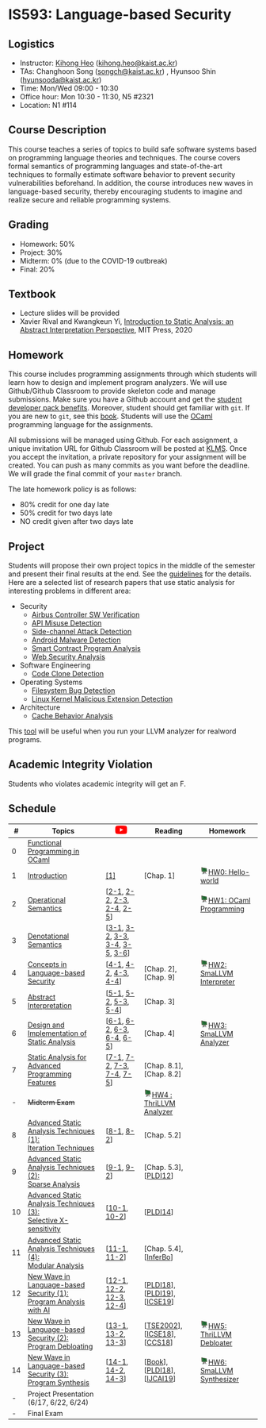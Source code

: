 # IS593: Language-based Security

## Logistics
- Instructor: [Kihong Heo](https://kihongheo.kaist.ac.kr) (kihong.heo@kaist.ac.kr)
- TAs: Changhoon Song (songch@kaist.ac.kr) , Hyunsoo Shin (hyunsooda@kaist.ac.kr)
- Time: Mon/Wed 09:00 - 10:30
- Office hour: Mon 10:30 - 11:30, N5 #2321
- Location: N1 #114

## Course Description
This course teaches a series of topics to build safe software systems based on programming language theories and techniques. The course covers formal semantics of programming languages and state-of-the-art techniques to formally estimate software behavior to prevent security vulnerabilities beforehand. In addition, the course introduces new waves in language-based security, thereby encouraging students to imagine and realize secure and reliable programming systems.

## Grading
- Homework: 50%
- Project: 30%
- Midterm: 0% (due to the COVID-19 outbreak)
- Final: 20%

## Textbook
- Lecture slides will be provided
- Xavier Rival and Kwangkeun Yi, [Introduction to Static Analysis: an Abstract Interpretation Perspective](https://mitpress.mit.edu/books/introduction-static-analysis), MIT Press, 2020

## Homework
This course includes programming assignments through which students will learn how to design
and implement program analyzers.
We will use Github/Github Classroom to provide skeleton code and manage submissions.
Make sure you have a Github account and get the [student developer pack benefits](https://education.github.com/pack).
Moreover, student should get familiar with `git`.
If you are new to `git`, see this [book](https://git-scm.com/book/en/v2).
Students will use the [OCaml](https://ocaml.org) programming language for the assignments.

All submissions will be managed using Github.
For each assignment, a unique invitation URL for Github Classroom will be posted at [KLMS](http://klms.kaist.ac.kr).
Once you accept the invitation, a private repository for your assignment will be created.
You can push as many commits as you want before the deadline. We will grade the final commit of your `master` branch.

The late homework policy is as follows:
- 80% credit for one day late
- 50% credit for two days late
- NO credit given after two days late


## Project
Students will propose their own project topics in the middle of the semester
and present their final results at the end. See the [guidelines](slides/project.pdf) for the details.
Here are a selected list of research papers that use static analysis for interesting problems in different area:
- Security
  - [Airbus Controller SW Verification](https://dl.acm.org/doi/abs/10.1145/781131.781153)
  - [API Misuse Detection](https://www.usenix.org/system/files/conference/usenixsecurity16/sec16_paper_yun.pdf)
  - [Side-channel Attack Detection](https://dl.acm.org/doi/10.1145/3314221.3314647)
  - [Android Malware Detection](https://dl.acm.org/doi/10.1145/2594291.2594299)
  - [Smart Contract Program Analysis](https://arxiv.org/pdf/1908.11227.pdf)
  - [Web Security Analysis](https://www.ndss-symposium.org/ndss2014/programme/simulation-built-php-features-precise-static-code-analysis/)
- Software Engineering
  - [Code Clone Detection](https://dl.acm.org/doi/10.1145/1985793.1985835)
- Operating Systems
  - [Filesystem Bug Detection](https://dl.acm.org/doi/10.1145/2815400.2815422)
  - [Linux Kernel Malicious Extension Detection](https://dl.acm.org/doi/10.1145/3314221.3314590)
- Architecture
  - [Cache Behavior Analysis](https://dl.acm.org/doi/10.1145/3290367)

This [tool](https://github.com/travitch/whole-program-llvm) will be useful when you run your LLVM analyzer
for realword programs.

## Academic Integrity Violation
Students who violates academic integrity will get an F.

## Schedule
|#|Topics|[<img src="icons/youtube.png" width="24" />](https://www.youtube.com/playlist?list=PL9W7NRh6iA3LbGz0MAhjgK3cp1k6XAWkY)|Reading|Homework|
|-|------|------------------------------------------|-------|--------|
|0|[Functional Programming in OCaml](slides/lecture0.pdf)|||
|1|[Introduction](slides/lecture1.pdf)|[[1]](https://youtu.be/gyj4fhyJPS0)|[Chap. 1]|[<img src="icons/github-classroom.png" width="16" />HW0: Hello-world](https://classroom.github.com/a/44eaPjC4)|
|2|[Operational Semantics](slides/lecture2.pdf)| [[2-1](https://youtu.be/-YxeTsAUECU), [2-2](https://youtu.be/1-pliKG_0Ik), [2-3](https://youtu.be/KdGpJRS4rzo), [2-4](https://youtu.be/HDI8Nh8DCe8), [2-5](https://youtu.be/Na4_GYxkiRY)]||[<img src="icons/github-classroom.png" width="16" />HW1: OCaml Programming](https://classroom.github.com/a/rvf_2XD7)|
|3|[Denotational Semantics](slides/lecture3.pdf)|[[3-1](https://youtu.be/WQF-X3qDSSw), [3-2](https://youtu.be/KEHa5poSAKU), [3-3](https://youtu.be/wRnVioSVQmU), [3-4](https://youtu.be/J8VoPOq7AR4), [3-5](https://youtu.be/9bUuxx8t4vo), [3-6](https://youtu.be/BYxDChIU9DA)]||
|4|[Concepts in Language-based Security](slides/lecture4.pdf)|[[4-1](https://youtu.be/u2NYCP9bsOM), [4-2](https://youtu.be/6SVU3DiNmpc), [4-3](https://youtu.be/bh5NOqFmxN0), [4-4](https://youtu.be/BC4GdYl1U6Q)]|[Chap. 2], [Chap. 9]|[<img src="icons/github-classroom.png" width="16" />HW2: SmaLLVM Interpreter](https://classroom.github.com/a/oCh53sTk)|
|5|[Abstract Interpretation](slides/lecture5.pdf)|[[5-1](https://youtu.be/MjteUx_DFuk), [5-2](https://youtu.be/HmNHUV5fJYU), [5-3](https://youtu.be/a5T6uHnzBFU), [5-4](https://youtu.be/A0h0h-gqaX4)]|[Chap. 3]|
|6|[Design and Implementation of Static Analysis](slides/lecture6.pdf)|[[6-1](https://youtu.be/of4E5pvkWYs), [6-2](https://youtu.be/8dbp60bFoqE), [6-3](https://youtu.be/loWFM9TjZ-0), [6-4](https://youtu.be/Ku87TGcoR8c), [6-5](https://youtu.be/wMmyz8Vgel8)]|[Chap. 4]|[<img src="icons/github-classroom.png" width="16" />HW3: SmaLLVM Analyzer](https://classroom.github.com/a/ZqvcX99C)|
|7|[Static Analysis for Advanced Programming Features](slides/lecture7.pdf)|[[7-1](https://youtu.be/G4q27kD__go), [7-2](https://youtu.be/DxqnaxOxhJk), [7-3](https://youtu.be/pd6a1vTS-Hw), [7-4](https://youtu.be/RdsS1t2YGTc), [7-5](https://youtu.be/648kdDKCGK8)]|[Chap. 8.1], [Chap. 8.2]|
|-|<s>Midterm Exam</s>||[<img src="icons/github-classroom.png" width="16" />HW4 : ThriLLVM Analyzer](https://classroom.github.com/a/dMRQMGGb)|
|8|[Advanced Static Analysis Techniques (1):<br>Iteration Techniques](slides/lecture8.pdf)|[[8-1](https://youtu.be/BScbjvkdYvI), [8-2](https://youtu.be/YmdYPoDWaRs)]|[Chap. 5.2]|
|9|[Advanced Static Analysis Techniques (2):<br>Sparse Analysis](slides/lecture9.pdf)|[[9-1](https://youtu.be/z00JzM2RDtU), [9-2](https://youtu.be/gwj9Obl-Q7o)]|[Chap. 5.3], [[PLDI12](https://dl.acm.org/doi/abs/10.1145/2254064.2254092)]|
|10|[Advanced Static Analysis Techniques (3):<br>Selective X-sensitivity](slides/lecture10.pdf)|[[10-1](https://youtu.be/qD7XOoIploc), [10-2](https://youtu.be/KezYDnPm94U)]|[[PLDI14](https://dl.acm.org/doi/10.1145/2594291.2594318)]||
|11|[Advanced Static Analysis Techniques (4):<br>Modular Analysis](slides/lecture11.pdf)|[[11-1](https://youtu.be/XAMdR2vyDPE), [11-2](https://youtu.be/20iyDmJsdpY)]|[Chap. 5.4], [[InferBo](https://research.fb.com/blog/2017/02/inferbo-infer-based-buffer-overrun-analyzer/)]|
|12|[New Wave in Language-based Security (1):<br>Program Analysis with AI](slides/lecture12.pdf)|[[12-1](https://youtu.be/lGU96-Lz88E), [12-2](https://youtu.be/6g81uIjcAQU), [12-3](https://youtu.be/OSR8JG_kuUs), [12-4](https://youtu.be/uRsarrA2ggg)]|[[PLDI18](https://dl.acm.org/doi/10.1145/3192366.3192417)], [[PLDI19](https://dl.acm.org/doi/10.1145/3314221.3314616)], [[ICSE19](https://dl.acm.org/doi/10.1109/ICSE.2019.00027)]|
|13|[New Wave in Language-based Security (2):<br>Program Debloating](slides/lecture13.pdf)|[[13-1](https://youtu.be/xKQ4RNma9qQ), [13-2](https://youtu.be/nJYtPhNEhXQ), [13-3](https://youtu.be/8bdjv6aYfgg)]|[[TSE2002](https://dl.acm.org/doi/10.1109/32.988498)], [[ICSE18](https://dl.acm.org/doi/abs/10.1145/3180155.3180236)], [[CCS18](https://dl.acm.org/doi/10.1145/3243734.3243838)]|[<img src="icons/github-classroom.png" width="16" />HW5: ThriLLVM Debloater](https://classroom.github.com/a/EkKjhwGn)|
|14|[New Wave in Language-based Security (3):<br>Program Synthesis](slides/lecture14.pdf)|[[14-1](https://youtu.be/YpJzrV9EpKk), [14-2](https://youtu.be/vyN-FHhH5ZA), [14-3](https://youtu.be/mV3KFHWbsME)]|[[Book](https://www.microsoft.com/en-us/research/wp-content/uploads/2017/10/program_synthesis_now.pdf)], [[PLDI18](https://dl.acm.org/doi/10.1145/3296979.3192410)], [[IJCAI19](https://www.ijcai.org/Proceedings/2019/0847.pdf)]|[<img src="icons/github-classroom.png" width="16" />HW6: SmaLLVM Synthesizer](https://classroom.github.com/a/SsJkpNVU)|
|-|Project Presentation (6/17, 6/22, 6/24)||
|-|Final Exam||

